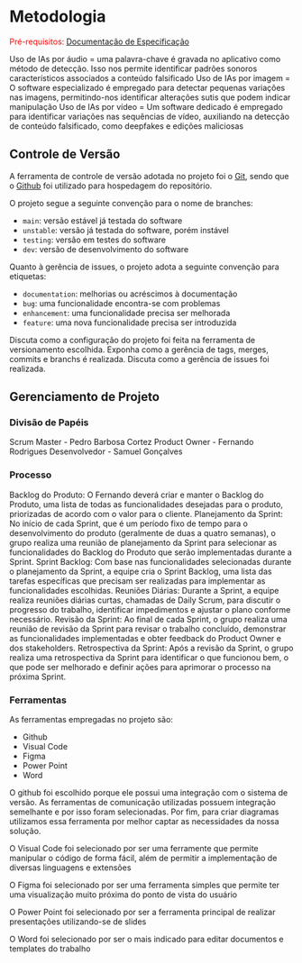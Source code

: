 
# Metodologia

<span style="color:red">Pré-requisitos: <a href="2-Especificação do Projeto.md"> Documentação de Especificação</a></span>

Uso de IAs por áudio = uma palavra-chave é gravada no aplicativo como método de detecção. Isso nos permite identificar padrões sonoros característicos associados a conteúdo falsificado
Uso de IAs por imagem = O software especializado é empregado para detectar pequenas variações nas imagens, permitindo-nos identificar alterações sutis que podem indicar manipulação
Uso de IAs por vídeo = Um software dedicado é empregado para identificar variações nas sequências de vídeo, auxiliando na detecção de conteúdo falsificado, como deepfakes e edições maliciosas

## Controle de Versão

A ferramenta de controle de versão adotada no projeto foi o
[Git](https://git-scm.com/), sendo que o [Github](https://github.com)
foi utilizado para hospedagem do repositório.

O projeto segue a seguinte convenção para o nome de branches:

- `main`: versão estável já testada do software
- `unstable`: versão já testada do software, porém instável
- `testing`: versão em testes do software
- `dev`: versão de desenvolvimento do software

Quanto à gerência de issues, o projeto adota a seguinte convenção para
etiquetas:

- `documentation`: melhorias ou acréscimos à documentação
- `bug`: uma funcionalidade encontra-se com problemas
- `enhancement`: uma funcionalidade precisa ser melhorada
- `feature`: uma nova funcionalidade precisa ser introduzida

Discuta como a configuração do projeto foi feita na ferramenta de versionamento escolhida. Exponha como a gerência de tags, merges, commits e branchs é realizada. Discuta como a gerência de issues foi realizada.

## Gerenciamento de Projeto

### Divisão de Papéis

Scrum Master - Pedro Barbosa Cortez
Product Owner - Fernando Rodrigues
Desenvolvedor - Samuel Gonçalves

### Processo

Backlog do Produto: O Fernando deverá criar e manter o Backlog do Produto, uma lista de todas as funcionalidades desejadas para o produto, priorizadas de acordo com o valor para o cliente.
Planejamento da Sprint: No início de cada Sprint, que é um período fixo de tempo para o desenvolvimento do produto (geralmente de duas a quatro semanas), o grupo realiza uma reunião de planejamento da Sprint para selecionar as funcionalidades do Backlog do Produto que serão implementadas durante a Sprint.
Sprint Backlog: Com base nas funcionalidades selecionadas durante o planejamento da Sprint, a equipe cria o Sprint Backlog, uma lista das tarefas específicas que precisam ser realizadas para implementar as funcionalidades escolhidas.
Reuniões Diárias: Durante a Sprint, a equipe realiza reuniões diárias curtas, chamadas de Daily Scrum, para discutir o progresso do trabalho, identificar impedimentos e ajustar o plano conforme necessário.
Revisão da Sprint: Ao final de cada Sprint, o grupo realiza uma reunião de revisão da Sprint para revisar o trabalho concluído, demonstrar as funcionalidades implementadas e obter feedback do Product Owner e dos stakeholders.
Retrospectiva da Sprint: Após a revisão da Sprint, o grupo realiza uma retrospectiva da Sprint para identificar o que funcionou bem, o que pode ser melhorado e definir ações para aprimorar o processo na próxima Sprint.

### Ferramentas

As ferramentas empregadas no projeto são:

- Github
- Visual Code
- Figma
- Power Point
- Word

O github foi escolhido porque ele possui uma integração com o sistema de versão. As ferramentas de comunicação utilizadas possuem integração semelhante e por isso foram selecionadas. Por fim, para criar diagramas utilizamos essa ferramenta por melhor captar as necessidades da nossa solução.

O Visual Code foi selecionado por ser uma ferramente que permite manipular o código de forma fácil, além de permitir a implementação de diversas linguagens e extensões

O Figma foi selecionado por ser uma ferramenta simples que permite ter uma visualização muito próxima do ponto de vista do usuário

O Power Point foi selecionado por ser a ferramenta principal de realizar presentações utilizando-se de slides

O Word foi selecionado por ser o mais indicado para editar documentos e templates do trabalho
